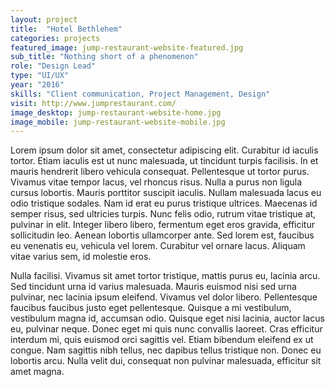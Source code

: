 ```yaml
---
layout: project
title:  "Hotel Bethlehem"
categories: projects
featured_image: jump-restaurant-website-featured.jpg
sub_title: "Nothing short of a phenomenon"
role: "Design Lead"
type: "UI/UX"
year: "2016"
skills: "Client communication, Project Management, Design"
visit: http://www.jumprestaurant.com/
image_desktop: jump-restaurant-website-home.jpg
image_mobile: jump-restaurant-website-mobile.jpg
---
```


Lorem ipsum dolor sit amet, consectetur adipiscing elit. Curabitur id iaculis
tortor. Etiam iaculis est ut nunc malesuada, ut tincidunt turpis facilisis.
In et mauris hendrerit libero vehicula consequat. Pellentesque ut tortor purus.
Vivamus vitae tempor lacus, vel rhoncus risus. Nulla a purus non ligula cursus
lobortis. Mauris porttitor suscipit iaculis. Nullam malesuada lacus eu odio
tristique sodales. Nam id erat eu purus tristique ultrices. Maecenas id semper
risus, sed ultricies turpis. Nunc felis odio, rutrum vitae tristique at,
pulvinar in elit. Integer libero libero, fermentum eget eros gravida, efficitur
sollicitudin leo. Aenean lobortis ullamcorper ante. Sed lorem est, faucibus eu
venenatis eu, vehicula vel lorem. Curabitur vel ornare lacus. Aliquam vitae
varius sem, id molestie eros.

Nulla facilisi. Vivamus sit amet tortor tristique, mattis purus eu, lacinia
arcu. Sed tincidunt urna id varius malesuada. Mauris euismod nisi sed urna
pulvinar, nec lacinia ipsum eleifend. Vivamus vel dolor libero. Pellentesque
faucibus faucibus justo eget pellentesque. Quisque a mi vestibulum, vestibulum
magna id, accumsan odio. Quisque eget nisi lacinia, auctor lacus eu, pulvinar
neque. Donec eget mi quis nunc convallis laoreet. Cras efficitur interdum mi,
quis euismod orci sagittis vel. Etiam bibendum eleifend ex ut congue. Nam
sagittis nibh tellus, nec dapibus tellus tristique non. Donec eu lobortis arcu.
Nulla velit dui, consequat non pulvinar malesuada, efficitur sit amet magna.
